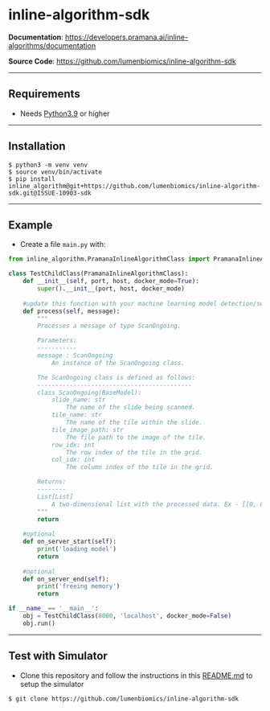 # inline-algorithm-sdk

**Documentation**: <a href="https://developers.pramana.ai/inline-algorithms/documentation" target="_blank">https://developers.pramana.ai/inline-algorithms/documentation</a>

**Source Code**: <a href="https://github.com/lumenbiomics/inline-algorithm-sdk" target="_blank">https://github.com/lumenbiomics/inline-algorithm-sdk</a>

---

## Requirements

* Needs <a href="https://www.python.org/downloads/" class="external-link" target="_blank">Python3.9</a> or higher

---

## Installation

<div class="termy">

```console
$ python3 -m venv venv
$ source venv/bin/activate
$ pip install inline_algorithm@git+https://github.com/lumenbiomics/inline-algorithm-sdk.git@ISSUE-10903-sdk
```
</div>

---

## Example
* Create a file `main.py` with:
```python
from inline_algorithm.PramanaInlineAlgorithmClass import PramanaInlineAlgorithmClass

class TestChildClass(PramanaInlineAlgorithmClass):
    def __init__(self, port, host, docker_mode=True):
        super().__init__(port, host, docker_mode)
    
    #update this function with your machine learning model detection/segmentation helper
    def process(self, message):
        """
        Processes a message of type ScanOngoing.

        Parameters:
        -----------
        message : ScanOngoing
            An instance of the ScanOngoing class.

        The ScanOngoing class is defined as follows:
        -------------------------------------------
        class ScanOngoing(BaseModel):
            slide_name: str
                The name of the slide being scanned.
            tile_name: str
                The name of the tile within the slide.
            tile_image_path: str
                The file path to the image of the tile.
            row_idx: int
                The row index of the tile in the grid.
            col_idx: int
                The column index of the tile in the grid.

        Returns:
        --------
        List[List]
            A two-dimensional list with the processed data. Ex - [[0, 0, 0.9, "tumor"], [123, 321, 0.6, "stroma"]]
        """
        return 
    
    #optional
    def on_server_start(self):
        print('loading model')
        return
    
    #optional
    def on_server_end(self):
        print('freeing memory')
        return

if __name__== '__main__':
    obj = TestChildClass(8000, 'localhost', docker_mode=False)
    obj.run()
```
---
## Test with Simulator
* Clone this repository and follow the instructions in this <a href="https://github.com/lumenbiomics/inline-algorithm-sdk/tree/ISSUE-10903-sdk/examples/pramana_api_call_simulator" class="external-link" target="_blank">README.md</a> to setup the simulator
```console
$ git clone https://github.com/lumenbiomics/inline-algorithm-sdk
```
